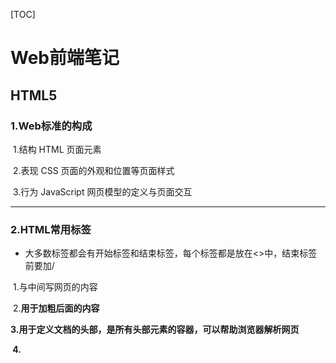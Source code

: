 [TOC]



# Web前端笔记

## HTML5

### 1.Web标准的构成
​     1.结构 HTML      页面元素

​     2.表现 CSS          页面的外观和位置等页面样式

​     3.行为 JavaScript   网页模型的定义与页面交互



***



### 2.HTML常用标签

-  大多数标签都会有开始标签和结束标签，每个标签都是放在<>中，结束标签前要加/	

​		1.<html>与</html>中间写网页的内容

​		2.<b>用于加粗后面的内容

   3.<head>用于定义文档的头部，是所有头部元素的容器，可以帮助浏览器解析网页

​		4.<title>元素内容出现在浏览器的标题栏

​		5.<body>网页的主题，所有可见的内容都应该写在body里

​		6.<!-- 该处用于注释 --> 注释内容不会出现在浏览器内，只能在源码里看到，注释不能嵌套

-  属性只能在开始标签设置，属性是一个名值对类似于x=y，x为属性名，y为属性值。有些属性有属性值，有些没有。并且属性值用双引号引起来,每个属性之间用空格隔开，不能用逗号

​	   <font>用于指定字体，字体大小和文本颜色

​		举例：`<font color="red" size='4'>  红色  </font>` 

​         <meta>设计网页的元数据

​		 举例：<meta charset="utf-8">设置网页的字符集，避免出现乱码，name指定数据的名称，content指定数据的内容

​		1.keywords表示网站的关键字，<meta name="keywords" content="购物">

​		2.description用于描述网站的内容，<meta name="description" content="超市">

​		3.http-equiv页面重定向，实现网页之间的跳转，<meta http-equiv="refresh" content="3;url=https://www.baidu.com">,过三秒后跳转到百度

- 自结束标签（只有开始标签，没有结束标签）

​	   1.<img>   使用标签<img src="./hah/22/33.png" alt="描述">可以使用本地图片的相对路径，也可以使用网络图片的绝对路径。alt在某些情况下图片加载不出来可以显示对于图片的描述，浏览器也可以根据alt的描述内容进行识别搜索。width，height对图片的大小进行修改。单修改一个参数，另一个参数也会等比例放大或缩小。

​	   2.<input> 

​	   3.`<br> `用于换行

- 文档声明（doctype）声明当前网页的版本，一般写在最上面<!doctype html>声明当前网页版本为HTML5

- 语义化标签： 只关注标签的语义，不关注文本的内容


#### 	块元素：对网页进行布局

	1.<hgroup>用来给相关的一组标题分组
	
	2.<blockquote>用于长引用
	
	3.<hn>用于标题大小设置,n的范围1到6，n的取值越小，字体越大
	
	4.<header>定义网页的头部
	
	5.<main>定义网页主题，只能有一个
	
	6.<footer>定义网页的底部
	
	7.<nav>表示网页的导航
	
	8.<aside>表示一个和其余页面内容几乎无关的部分，被认为是独立于该内容的一部分并且可以被单独的拆分出来而不会使整体受影响。其通常表现为侧边栏或者标注框

  10.<article>表示一个独立的文章

  11.<section>表示一个独立的区块，当以上标签都不能表示的时候用<section>

  12.<div>主流的布局元素

#### 行内元素：包裹文字

  1.<em>强调文本，表现形式为斜体

  2.<strong>与<em>一样为强调文本，但强调的程度更强

  3.<p>用于控制换行

  4.<q>用于短引用

  5.<span>用于在网页中选中文字

  

***



### 3.HTML转义字符（实体）

- 语法：&实体的名字;

  1.空格：    	&nbsp；

  2.大于号：	&gt；

  3.小于号：	&lt；
  
  4.版权符号：&copy；
  
  
  
  ***
  
    
  
### 4.列表

#### 	1.无序列表  

​		`<ul>`创建无序列表   点击下方代码查看

`<ul>
    `<li>结构</li>`
    `<li>表现</li>`
    `<li>行为</li>`
`</ul>`


#### 	2.有序列表

​		`<ol>`创建有序列表 点击下方代码查看

`<ol>`
    `<li>结构</li>`
    `<li>表现</li>`
    `<li>行为</li>`
`</ol>`

#### 	3.定义列表

​		`<dl>`创建定义列表，<dt>表示定义内容，<dd>对内容解释说明。		列表之间可以互相嵌套  

​	`<dl>`
  		  `<dt>结构</dt>`
   		 `<dd>网页的结构</dd> `
​    `</dl>`




****

 

### 5.超链接

- 用标签<a>标识，属性href指定路径，标注跳转的网页，蓝色表示没有访问过的网站，紫色则表示已经访问过的网站

​		举例：`<a href="https://www.baidu.com">百度</a>`

​		若要访问本地网页，则需要使用相对路径    ../或者./

​		`<a href="./code-road.html">链接</a>`

- target属性，用来指定网页打开位置，默认值 <u>_</u>self在当前也页面打开网页,属性值<u>_</u>blank在一个新页面打开超链接

- 也可以跳转到当前页面的指定位置，将href的属性值设置为#，可以自动跳转到最上面

  举例：`<a href="#">回到最上面</a>`

- id属性：每个标签都可以添加一个id属性，作为元素的唯一标识，***区分大小写且id不能重复。使用id可以实现任意位置处跳转***

  举例：`<p id="bottom"></p>`

  `<a href="#bottom">跳转到bottom的位置</a>`
  
  可以使用Javascript:;作为占位符



****



### 6.内联框架

- `<iframe>`用于向当前页面引入一个其他网页

​	`<iframe src="https://www.bilibili.com" 			width="",height="" frameborder='0'>`


- `<audio>`用来引入一个外部音频文件,默认情况下不允许用户控制播放与暂停。特殊的，有属性controls能暂停，没有则不能。autoplay，设置音频自动播放，大部分浏览器不都支持该属性 	 loop控制循环播放

  `<audio src="./hah/22/Bones.mp3" controls autoplay loop>`
- `<video>` 标签用来引入一个视频

  `<video controls>`
      `<source src=".hah/44.mp4">`
  
  
  
  


****



## CSS3（层叠样式标）

### 1.简介

​		使用CSS3修改元素的样式

- 方法一：内联样式，行内样式

  在标签内添加style，使用其属性color，font-size等等

  <p style="color:red;font-size:40px">任侠平生愿</p>

- 方法二：内部样式表

  在head容器中对标签style修改,p代表对所有p标签内的内容样式进行设置，***只能在当前页面使用***

  <style>
      p{color:red}
  </style>

- 方法三：外部样式

  将CSS样式编写到一个外部的CSS文件中，并用link标签引入。

  可以利用浏览器的缓存机制，加快网页的加载速度

  <link rel="stylesheet" href="./hah/style.css">

  

  ****

  

### 2.语法

`		p{`

​			`color:red;`

​			`font-size:60px;`

`	}`

#### 		1.选择器

​	例如p标签就是选择器，通过选择器对选中	页面的指定元素进	行修改

#### 		2.声明块

​	例如{ }内的内容，通过声明块指定元素设	计的样式,声明也是一	个名值对结构，一个	样式名对应一个样式值，以冒号链接，分	号结尾



****



### 3.选择器

#### 				1.常用选择器

​		1.元素选择器：对选中标签内容进行修改

​			语法：标签名{}

​		2.id选择器：对选中的元素进行修改

​			语法：#id{}

​		3.类选择器：用class属性对标签分类，对一组元素进行修改

​			语法：.class{}

​		4.通配选择器：选择中页面中的所有元素进行修改

​			语法：*{}

#### 			2.复合选择器

​		将同时符合多个条件的元素进行修改，复择器中如果有元素		选择器，必须以元素选择器开头

​		举例：将class为student的div字体大小设置为10px
​			`div.student{`
​					`font-size:10px;`
​			`}`

#### 			3.关系选择器

-  子元素选择器：对父元素的子元素操作

   语法：父元素>子元素{}	
   
- 后代元素选择器：对指定元素的所有元素操作

  语法：祖先元素   空格  后代元素{}

- 兄弟元素选择器：对下一个兄弟元素操作

​		语法：第一个兄弟元素+下一个兄弟元素{}

- 所有选择器：选择下面所有的兄弟元素

  语法：兄弟元素 ~ {}

#### 	4.属性选择器

-  元素[属性名]{}

-  元素[属性名=属性值]{}	 

-  元素[属性名^=属性值]{}   选择开头的元素等于属性值的元素

-  元素[属性名$=属性值]{}   选择结尾的元素等于属性值的元素

-  元素[属性名*=属性值]{}   选择含有属性值的元素

#### 	5.伪类选择器

​		伪类用来描述一个元素的特殊状态，使用冒号开头

- :first-child   ：   第一个子元素

- :last-child    :     最后一个子元素

- :nth-child()  :     第几个元素

  ​	比较特殊的取值：n选中全部元素，2n选中偶数元素

- :first-of-type ：只找相同类型的元素

- :not()            : 对所有符合状态的元素进行排除

    举例： ul>li:not(:nth-child(3))	对第三个元素排除     

****

##### 		超链接伪类

​		 超链接独有

- ​	:link      :表示没有访问过的伪类

- ​    :visited :表示访问过的伪类  ***只能修改链接的颜色***


​			所有元素都行

- ​    :hover  :表示鼠标移动的位置

- ​     :active  :表示鼠标点击（不松手的时候观察）

****

##### 		伪元素

​		伪元素表示页面中特殊位置的元素，用冒号冒号开头

- ​	::first-letter     :第一个元素

- ​    ::first-line        :第一行所有的元素

- ​    ::section          :鼠标选中的内容

​		必须结合属性content使用,并且通过content添加的内容是鼠标		无法选中的

- ​    ::before           :元素开始的位置前面

- ​    ::after              :元素结束位置的后面

  举例：`div::before{`

  ​				`content:'abc';`

  ​				`color:red;`

  ​			`}`
  
  

****

### 4.继承&权重

- 祖先元素设置的属性值会对后代元素的属性值造成影响

- 当不同的选择器对相同的元素的样式值做出不同的修改会发生冲突。发生冲突的时候，由样式选择器的权重决定

  各个选择器的权重

  内联样式 1000           元素选择器             1

  id选择器  100             类和伪类选择器     10

  继承样式*没有优先级*  同配选择器             0

  ***将所有选择器的权重相加后比较，且不能跨数量级比较。如果两者优先级相等，那么以最后写的为准***

  ***分组选择器是单独计算***

- 加上!important可以获得最高的优先级

  

****

1 em = 1 font-size 相对于当前文本的字体大小

1 rem = 1font-size 相对于HTML根元素的字体大小

RGB值   

R：红色    G：绿色    B：蓝色

每种颜色的取值范围在0-255间

举例：background-color:RGB(200,255 ,255);

RGBA    A:表示不透明度  1完全不透明  0完全透明

****



### 5.文档流





****

### 6.盒子模型

​	将元素抽象成一个个盒子，对元素的设置就变成了对盒子的摆放

​	组成：

- 内容区（content）：元素中的所有子元素和文本内容都在内容区排列，width设置宽度，height设置高度

- 内边距（padding）：会影响盒子的大小，虽然盒子的大小变了，但写文本内容的内容区大小不变

- 边框（border）：必须同时设置三个样式

  1. border-width  可以指定四个方向的宽度

     赋四个值 ，上，下，左，右 

     赋三个值  ，上，左右，下

     赋两个值  ，上下，左右

     赋一个值  ， 上下左右

    2.border-color

    3.border-style  指定边框样式

  ​	solid    实线         dotted 点状虚线

  ​	dashed虚线        double 双线
  
  ***可见区域有内容区，内边距和边框共同构成***

****

- 外边距（margin）影响实际占地范围，不会影响可见范围

  margin-top设置正数，元素向下移动

  margin-left设置正数，元素向右移动

  ***因为页面是自左而右，自上而下设置的，所有设置左和上边距的时候，当前盒子会移动。当设置右边距和下边距的时候，就是移动右和下的盒子位置***

  margin-bottom设置正数，下面的元素向下移动

  margin-right的设置默认情况下不会有影响 
  
  

****



### 7.盒子模型的布局

#### 	1.水平布局

​		子元素的margin+border+padding+content的和等于父元素		的content,然后根据该等式修改margin-right。(在七个值中没		有auto的情况下)

​		以下值可以设置为auto: ***width,margin-left,margin-right***

​		 写法  margin-width:0 suto;

#### 	2.垂直布局

​		 通过给父元素设置属性overflow防止子元素溢出。默认情况		下是visable。设置为hidden，将溢出部分隐藏。设置scroll生成		滚动条，查看完整内容。auto根据需要生成对应的滚动条。

****

​		外边距的重叠

- 兄弟元素：两正或者两负，相邻垂直外边距取两者外边距的绝对值的最大值；一正一负，取两者之和
- 父子元素：子元素的外边距会传递给父元素

****

 

### 8.行内元素的盒子模型

- 行内元素不支持设置高度和宽度，内容区的宽度只有内容决定，不能手动修改。

- 可以设置margin，border，padding，但垂直方向不会影响页面的布局

  display用来设置元素的显示类型

  1.inline 行内元素

   2.block块元素

   3.inline-block行内块元素，可以设置宽和高

​		4.none在页面中不显示



****



### 9.默认样式

通常情况下，浏览器会设置一些默认样式，在pc端编写网页的时候必须去除浏览器的默认样式

单独去除某个元素的默认样式：<p>的padding,margin设置为0

全部圈去除默认样式：*{margin:0,padding=0}

可以通过引入其他人编写的



****

box.sizeing 用来设置盒子大小的计算方式

可选值：content-box默认值，宽度和高度设置内容区大小

​			border-box，宽度，高度用来设置整个盒子可见框的大小

****



### 10.轮廓和边角

- outline用法与border一样，只不过outline不会扩大盒子的大小，将右侧与下侧的元素移动位置。并不会影响其他元素原本的位置

- box-shadow指定元素的阴影，一共四个值，分别是值垂直位移量，水平偏移量，阴影的模糊效果，阴影的颜色：rgba（0，0，0，0.3）

- border-radius设置圆角 

  命名方式border-top-left

  举例：border-top-left：10px 左上角以10px为半径做一个四分之一的圆

   border-top-left：10px 100px左上角水平方向10px 垂直方向上100px的椭圆
  
  


****



### 11.浮动

- 通过浮动，可以使子元素向父元素的左右两侧移动。float:right就向右侧移动。通过浮动就可以将块元素设置在同一行。设置浮动的时候，水平方向的等式就不需要强制相等了，外边距没了。

- 并且设置完浮动后，会完全从文档流中脱离，不再占据位置，下面的元素自动向上移动

- 浮动元素不会覆盖其他的***浮动***元素,但可以覆盖处于文档流内部的元素

- 当浏览器的页面大小容纳不下几个元素的时候，会自动向下移动。文字会自动环绕在浮动元素周围。

****

#### 浮动元素的特点

- 块元素不再独占一行默认宽度变成了内容的实际宽度

- 行内元素会变成块元素，可以设置宽度和高度了

****

####  高度塌陷和BFC

 当子元素浮动的时候，脱离了文档流，无法撑开父元素的高度

BFC是CSS中的一个隐藏属性，有BFC属性的元素不会被浮动元素覆盖，子元素和父元素的外边距不会重叠，可以包含浮动的子元素

开启BFC

- 将元素设置为浮动
- 将元素设置为行内块元素
- 将 元素设置overflow：hidden

****

clear清除浮动元素对当前元素的影响 

clear:right清除右侧浮动的影响

clear:both***清楚左右两侧中影响最大的影响***

在块元素内设置一个内容为空的块元素，清除浮动的影响，撑开父元素

`box::after{`

`display:block;`

`clear:both:`

`}`

外边距重叠

`.clearfix::before,`

`.clear::after{`

​		`content:'';`

​		`display;table;`

​		`clear:both`

`}`



****



### 12.定位

通过定位将元素怕摆放到任意位置，默认postion的值为static

#### 1.相对定位

`postion:relative`

`top:100px;`

`left:100px;`

开启相对位置的时候，如果不设置偏移量，不会发生任何变化，提升元素层级

- 偏移量offset：表示定位元素与定位位置的某个方向的距离

- 定位元素：设置相对定位的元素

  定位位置：元素在文档流内的位置

****

#### 2.绝对定位

`postion:absolute`

开启绝对定位的时候，元素的***位置不会变化***并且从文档流中脱离，提升元素的层次，相当于包含块进行定位

****

- 提升层级：使其能覆盖在低层级的元素的上面

- 包含块：离当前元素最近的祖先块元素

- 绝对定位的包含块：postion不为static的第一个祖先元素

****

#### 3.固定定位

`postion:fixed`

特点与绝对定位几乎一样，唯一不同点：

***永远参考浏览器的视口***进行定位，不会随滚动条滚动

****

#### 4.粘滞定位

`postion:sticky`

`top:100px`

相对定位几乎一样，唯一不同点：

当元素在滚动的时候到某个位置，就不会再移动了



****



### 13.层级

对于开启了定位元素，可以通过z-index属性来指定元素的层级，值越大元素的层级越高，元素越优先显示

当层级相同的时候，代码越靠后越优先显示

祖先元素优先级再好也不会盖住子元素



****



#### 1.字体族

color设置字体颜色，font-size设置字体大小，font-family字体

font-face可以将服务器中的字体直接提供给用户下载使用
`@font-face{`
​	`font-family:;`      //指定字体的名字
​	`src:url:`				//服务器中字体的路径
`}`

#### 2.图标字体

在使用图标的时候，将图标直接设置为字体，然后通过font-face的形式来对字体进行引入

就可以通过使用字体的形式来使用图标

将css和webfonts移动到项目中，将all.css引入html中，直接通过类名使用图标

`<i class="fas fa-bell"></i>`

或者

`li::before{`

`content:\查找的编号`

`font-family:'Font Awesome 5 Free'`

`}`

****

#### 3.行高

line-height:文字占有的实际高度，可以直接指定一个大小，也可以设置一个整数(表示行高是字体大小的几倍，默认行高是1.33倍字体大小)

字体框:字体存在的格子，设置font-size就是设置字体框的高度。行高一般在字体框中居中

行高与字体大小一起使用可以设置行间距。行间距=行号-字体大小

****

#### 4.字体的属性

`font-weight:bold`字体加粗

`font-style:italic`斜体字

****

#### 5.文本样式

- text-align 文本的水平对齐

   可选值left，right，center，justify(两端对齐)

- vertical-align 文本的垂直对齐

  可选值baseline(默认值 底部对齐)，top,middle(每个字体的中间基线对齐)

  也可以直接指定大小，调整文本的上下位置
  
- text-decoration 文本修饰

   可选值 underline 下划线，line-through 删除线，overline 上划线
   
- white-space 设置网页如何处理空表

   可选值：nowrap 不换行（出现横线滚动条）

   pre 保留空白（源代码有多少空格就显示多少空格）

   对溢出内容用省略号显示

   `width:200px`

   `white-space:nowrap;`

   `overflow:hidden;`

   `text-overflow:ellipsis;`

****

### 14.背景

#### 1.背景图片

background-image设置背景图片
`background-image:url(图片路径)`
如果背景图片小于元素，自动平铺填满；大于元素，则有一部分不会显示

background-repeat   可选值：repeat-x 沿x轴重复repeat-y  沿y周重复  no-repeat  不重复

background-position 设置背景图片的位置  同时设置两个值，只写一个，第二个默认为center。属性值有top，left，right，bottom，center；也可以直接设置大小`background-position:100px 200px`
`background-position:top left`

background-clip设置背景的范围
可选值：border-box（默认值）背景出现在边框的下边，padding-box 背景出现在内容区，content-box 背景只会出现在内容区

background-origin 背景图片的偏移量计算的原点
padding-box（默认值）background-position从内边距处开始计算  content-box 从内容区计算 border-box 从边框区计算

background-size 设置图片的大小
第一个表示宽度 第二个表示高度
只有一个值 那第二个值默认为auto  等比例缩放
可选值 cover 比例不变，有些内容有可能显示不出来 contain 比例不变 ，内容全部显示但背景可能有空白

background-attachment  背景图片是否跟随元素移动
scroll（默认值）移动 fixed 不移动

